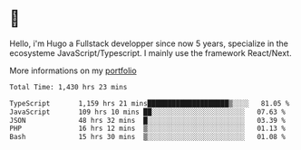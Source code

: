 # 👋 

Hello, i'm Hugo a Fullstack developper since now 5 years, specialize in the ecosysteme JavaScript/Typescript. I mainly use the framework React/Next.

More informations on my [portfolio](https://hcampos.fr)

<!--START_SECTION:waka-->

```txt
Total Time: 1,430 hrs 23 mins

TypeScript       1,159 hrs 21 mins████████████████████▒░░░░   81.05 %
JavaScript       109 hrs 10 mins ██░░░░░░░░░░░░░░░░░░░░░░░   07.63 %
JSON             48 hrs 32 mins  █░░░░░░░░░░░░░░░░░░░░░░░░   03.39 %
PHP              16 hrs 12 mins  ▒░░░░░░░░░░░░░░░░░░░░░░░░   01.13 %
Bash             15 hrs 30 mins  ▒░░░░░░░░░░░░░░░░░░░░░░░░   01.08 %
```

<!--END_SECTION:waka-->
